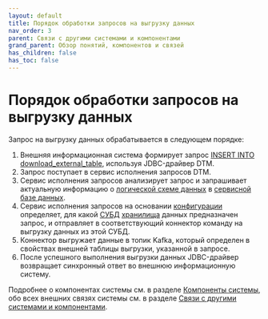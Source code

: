 ```yaml
---
layout: default
title: Порядок обработки запросов на выгрузку данных
nav_order: 3
parent: Связи с другими системами и компонентами
grand_parent: Обзор понятий, компонентов и связей
has_children: false
has_toc: false
---
```


# Порядок обработки запросов на выгрузку данных

Запрос на выгрузку данных обрабатывается в следующем порядке:
1.  Внешняя информационная система формирует запрос [INSERT INTO download_external_table](../../../Справочная_информация/Запросы_SQLplus/INSERT_INTO_download_external_table/INSERT_INTO_download_external_table.md), 
    используя JDBC-драйвер DTM.
2.  Запрос поступает в сервис исполнения запросов DTM.
3.  Сервис исполнения запросов анализирует запрос и запрашивает актуальную информацию о 
    [логической схеме данных](../../Основные_понятия/Логическая_схема_данных/Логическая_схема_данных.md) 
    в [сервисной базе данных](../../Основные_понятия/Сервисная_база_данных/Сервисная_база_данных.md).
4.  Сервис исполнения запросов на основании [конфигурации](../../../Эксплуатация/Конфигурация/Конфигурация.md) 
    определяет, для какой [СУБД](../../../Введение/Поддерживаемые_СУБД_хранилища/Поддерживаемые_СУБД_хранилища.md) 
    [хранилища](../../Основные_понятия/Хранилище_данных/Хранилище_данных.md) данных предназначен запрос, 
    и отправляет в соответствующий коннектор команду на выгрузку данных из этой СУБД.
5.  Коннектор выгружает данные в топик Kafka, который определен в свойствах внешней таблицы выгрузки, 
    указанной в запросе.
6.  После успешного выполнения выгрузки данных JDBC-драйвер возвращает синхронный ответ во внешнюю 
    информационную систему.
    
Подробнее о компонентах системы см. в разделе [Компоненты системы](../../Компоненты_системы/Компоненты_системы.md), 
обо всех внешних связях системы см. в разделе [Связи с другими системами и компонентами](../Связи_с_другими_системами_и_компонентами.md).